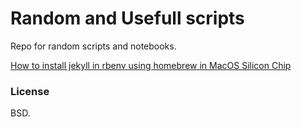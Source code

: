 # Random and Usefull scripts

Repo for random scripts and notebooks.

[How to install jekyll in rbenv using homebrew in MacOS Silicon Chip](how_to_install_jekyll_in_mac_m1.md)

### License
BSD.